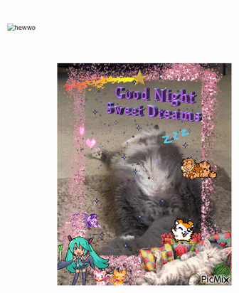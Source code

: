 <!DOCTYPE html>
<html>
    <head>
        <style>
            body {
                background: url("https://raw.githubusercontent.com/SomeButters/SomeButters/main/7xN08M.png")
            }
        </style>
    </head>
    <h2 align="left"><font color="white">Hi there :)</font></h2>
    <div align="left">
        <img src="https://i.imgflip.com/7mipps.gif" alt="hewwo"  width="500">
    </div>
    <h2 align="right"><font color="white">sleep cat</font></h2>
    <div align="right">
        <img src="https://raw.githubusercontent.com/SomeButters/SomeButters/main/11118094_1296e.gif"></img>
    </div>
</html>

